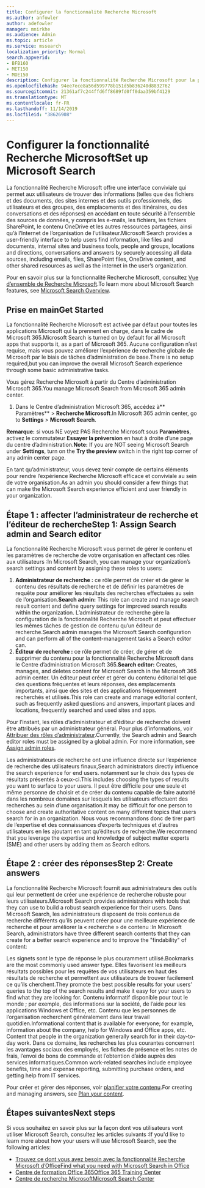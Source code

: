 ```yaml
---
title: Configurer la fonctionnalité Recherche Microsoft
ms.author: anfowler
author: adefowler
manager: mnirkhe
ms.audience: Admin
ms.topic: article
ms.service: mssearch
localization_priority: Normal
search.appverid:
- BFB160
- MET150
- MOE150
description: Configurer la fonctionnalité Recherche Microsoft pour la première fois.
ms.openlocfilehash: 94ee7ece8a56d599778b151d5b836240d8832762
ms.sourcegitcommit: 21361af7c244ffd6ff8689fd0ff0daa359bf4129
ms.translationtype: MT
ms.contentlocale: fr-FR
ms.lasthandoff: 11/14/2019
ms.locfileid: "38626908"
---
```

# <a name="set-up-microsoft-search"></a><span data-ttu-id="da75f-103">Configurer la fonctionnalité Recherche Microsoft</span><span class="sxs-lookup"><span data-stu-id="da75f-103">Set up Microsoft Search</span></span>

<span data-ttu-id="da75f-104">La fonctionnalité Recherche Microsoft offre une interface conviviale qui permet aux utilisateurs de trouver des informations (telles que des fichiers et des documents, des sites internes et des outils professionnels, des utilisateurs et des groupes, des emplacements et des itinéraires, ou des conversations et des réponses) en accédant en toute sécurité à l’ensemble des sources de données, y compris les e-mails, les fichiers, les fichiers SharePoint, le contenu OneDrive et les autres ressources partagées, ainsi qu’à l’Internet de l’organisation de l’utilisateur.</span><span class="sxs-lookup"><span data-stu-id="da75f-104">Microsoft Search provides a user-friendly interface to help users find information, like files and documents, internal sites and business tools, people and groups, locations and directions, conversations and answers by securely accessing all data sources, including emails, files, SharePoint files, OneDrive content, and other shared resources as well as the internet in the user’s organization.</span></span>

<span data-ttu-id="da75f-105">Pour en savoir plus sur la fonctionnalité Recherche Microsoft, consultez [Vue d’ensemble de Recherche Microsoft](overview-microsoft-search.md).</span><span class="sxs-lookup"><span data-stu-id="da75f-105">To learn more about Microsoft Search features, see [Microsoft Search Overview](overview-microsoft-search.md).</span></span>

## <a name="get-started"></a><span data-ttu-id="da75f-106">Prise en main</span><span class="sxs-lookup"><span data-stu-id="da75f-106">Get Started</span></span>

<span data-ttu-id="da75f-107">La fonctionnalité Recherche Microsoft est activée par défaut pour toutes les applications Microsoft qui la prennent en charge, dans le cadre de Microsoft 365.</span><span class="sxs-lookup"><span data-stu-id="da75f-107">Microsoft Search is turned on by default for all Microsoft apps that supports it, as a part of Microsoft 365.</span></span> <span data-ttu-id="da75f-108">Aucune configuration n’est requise, mais vous pouvez améliorer l’expérience de recherche globale de Microsoft par le biais de tâches d’administration de base.</span><span class="sxs-lookup"><span data-stu-id="da75f-108">There is no setup required,but you can improve the overall Microsoft Search experience through some basic administrative tasks.</span></span>

<span data-ttu-id="da75f-109">Vous gérez Recherche Microsoft à partir du Centre d’administration Microsoft 365.</span><span class="sxs-lookup"><span data-stu-id="da75f-109">You manage Microsoft Search from Microsoft 365 admin center.</span></span>

1. <span data-ttu-id="da75f-110">Dans le Centre d’administration Microsoft 365, accédez à\*\* Paramètres\*\* > **Recherche Microsoft**.</span><span class="sxs-lookup"><span data-stu-id="da75f-110">In Microsoft 365 admin center, go to **Settings** > **Microsoft Search**.</span></span>

<span data-ttu-id="da75f-111">**Remarque:** si vous NE voyez PAS Recherche Microsoft sous **Paramètres**, activez le commutateur **Essayer la préversion** en haut à droite d’une page du centre d’administration.</span><span class="sxs-lookup"><span data-stu-id="da75f-111">**Note:** If you are NOT seeing Microsoft Search under **Settings**, turn on the **Try the preview** switch in the right top corner of any admin center page.</span></span>

<span data-ttu-id="da75f-112">En tant qu’administrateur, vous devez tenir compte de certains éléments pour rendre l’expérience Recherche Microsoft efficace et conviviale au sein de votre organisation.</span><span class="sxs-lookup"><span data-stu-id="da75f-112">As an admin you should consider a few things that can make the Microsoft Search experience efficient and user friendly in your organization.</span></span>

## <a name="step-1-assign-search-admin-and-search-editor"></a><span data-ttu-id="da75f-113">Étape 1 : affecter l’administrateur de recherche et l’éditeur de recherche</span><span class="sxs-lookup"><span data-stu-id="da75f-113">Step 1: Assign Search admin and Search editor</span></span>

<span data-ttu-id="da75f-114">La fonctionnalité Recherche Microsoft vous permet de gérer le contenu et les paramètres de recherche de votre organisation en affectant ces rôles aux utilisateurs :</span><span class="sxs-lookup"><span data-stu-id="da75f-114">In Microsoft Search, you can manage your organization’s search settings and content by assigning these roles to users:</span></span>

1. <span data-ttu-id="da75f-115">**Administrateur de recherche :** ce rôle permet de créer et de gérer le contenu des résultats de recherche et de définir les paramètres de requête pour améliorer les résultats des recherches effectuées au sein de l’organisation.</span><span class="sxs-lookup"><span data-stu-id="da75f-115">**Search admin:** This role can create and manage search result content and define query settings for improved search results within the organization.</span></span> <span data-ttu-id="da75f-116">L’administrateur de recherche gère la configuration de la fonctionnalité Recherche Microsoft et peut effectuer les mêmes tâches de gestion de contenu qu’un éditeur de recherche.</span><span class="sxs-lookup"><span data-stu-id="da75f-116">Search admin manages the Microsoft Search configuration and can perform all of the content-management tasks a Search editor can.</span></span>
2. <span data-ttu-id="da75f-117">**Éditeur de recherche :** ce rôle permet de créer, de gérer et de supprimer du contenu pour la fonctionnalité Recherche Microsoft dans le Centre d’administration Microsoft 365.</span><span class="sxs-lookup"><span data-stu-id="da75f-117">**Search editor:** Creates, manages, and deletes content for Microsoft Search in the Microsoft 365 admin center.</span></span> <span data-ttu-id="da75f-118">Un éditeur peut créer et gérer du contenu éditorial tel que des questions fréquentes et leurs réponses, des emplacements importants, ainsi que des sites et des applications fréquemment recherchés et utilisés.</span><span class="sxs-lookup"><span data-stu-id="da75f-118">This role can create and manage editorial content, such as frequently asked questions and answers, important places and locations, frequently searched and used sites and apps.</span></span>

<span data-ttu-id="da75f-119">Pour l’instant, les rôles d’administrateur et d’éditeur de recherche doivent être attribués par un administrateur général. Pour plus d’informations, voir [Attribuer des rôles d’administrateur](https://docs.microsoft.com/office365/admin/add-users/assign-admin-roles?view=o365-worldwide).</span><span class="sxs-lookup"><span data-stu-id="da75f-119">Currently, the Search admin and Search editor roles must be assigned by a global admin. For more information, see [Assign admin roles](https://docs.microsoft.com/office365/admin/add-users/assign-admin-roles?view=o365-worldwide).</span></span>

<span data-ttu-id="da75f-120">Les administrateurs de recherche ont une influence directe sur l’expérience de recherche des utilisateurs finaux,</span><span class="sxs-lookup"><span data-stu-id="da75f-120">Search administrators directly influence the search experience for end users.</span></span> <span data-ttu-id="da75f-121">notamment sur le choix des types de résultats présentés à ceux-ci.</span><span class="sxs-lookup"><span data-stu-id="da75f-121">This includes choosing the types of results you want to surface to your users.</span></span> <span data-ttu-id="da75f-122">Il peut être difficile pour une seule et même personne de choisir et de créer du contenu capable de faire autorité dans les nombreux domaines sur lesquels les utilisateurs effectuent des recherches au sein d’une organisation.</span><span class="sxs-lookup"><span data-stu-id="da75f-122">It may be difficult for one person to choose and create authoritative content on many different topics that users search for in an organization.</span></span> <span data-ttu-id="da75f-123">Nous vous recommandons donc de tirer parti de l’expertise et des connaissances d’experts techniques et d’autres utilisateurs en les ajoutant en tant qu’éditeurs de recherche.</span><span class="sxs-lookup"><span data-stu-id="da75f-123">We recommend that you leverage the expertise and knowledge of subject matter experts (SME) and other users by adding them as Search editors.</span></span>

## <a name="step-2-create-answers"></a><span data-ttu-id="da75f-124">Étape 2 : créer des réponses</span><span class="sxs-lookup"><span data-stu-id="da75f-124">Step 2: Create answers</span></span>

<span data-ttu-id="da75f-125">La fonctionnalité Recherche Microsoft fournit aux administrateurs des outils qui leur permettent de créer une expérience de recherche robuste pour leurs utilisateurs.</span><span class="sxs-lookup"><span data-stu-id="da75f-125">Microsoft Search provides administrators with tools that they can use to build a robust search experience for their users.</span></span> <span data-ttu-id="da75f-126">Dans Microsoft Search, les administrateurs disposent de trois contenus de recherche différents qu’ils peuvent créer pour une meilleure expérience de recherche et pour améliorer la « recherche » de contenu :</span><span class="sxs-lookup"><span data-stu-id="da75f-126">In Microsoft Search, administrators have three different search contents that they can create for a better search experience and to improve the "findability" of content:</span></span>

<span data-ttu-id="da75f-127">Les signets sont le type de réponse le plus couramment utilisé.</span><span class="sxs-lookup"><span data-stu-id="da75f-127">Bookmarks are the most commonly used answer type.</span></span> <span data-ttu-id="da75f-128">Elles favorisent les meilleurs résultats possibles pour les requêtes de vos utilisateurs en haut des résultats de recherche et permettent aux utilisateurs de trouver facilement ce qu’ils cherchent.</span><span class="sxs-lookup"><span data-stu-id="da75f-128">They promote the best possible results for your users’ queries to the top of the search results and make it easy for your users to find what they are looking for.</span></span>
<span data-ttu-id="da75f-129">Contenu informatif disponible pour tout le monde ; par exemple, des informations sur la société, de l’aide pour les applications Windows et Office, etc. Contenu que les personnes de l’organisation recherchent généralement dans leur travail quotidien.</span><span class="sxs-lookup"><span data-stu-id="da75f-129">Informational content that is available for everyone; for example, information about the company, help for Windows and Office apps, etc. Content that people in the organization generally search for in their day-to-day work.</span></span> <span data-ttu-id="da75f-130">Dans ce domaine, les recherches les plus courantes concernent les avantages sociaux des employés, les fiches de présence et les notes de frais, l’envoi de bons de commande et l’obtention d’aide auprès des services informatiques.</span><span class="sxs-lookup"><span data-stu-id="da75f-130">Common work-related searches include employee benefits, time and expense reporting, submitting purchase orders, and getting help from IT services.</span></span>

<span data-ttu-id="da75f-131">Pour créer et gérer des réponses, voir [planifier votre contenu](plan-your-content.md).</span><span class="sxs-lookup"><span data-stu-id="da75f-131">For creating and managing answers, see [Plan your content](plan-your-content.md).</span></span>

## <a name="next-steps"></a><span data-ttu-id="da75f-132">Étapes suivantes</span><span class="sxs-lookup"><span data-stu-id="da75f-132">Next steps</span></span>

<span data-ttu-id="da75f-133">Si vous souhaitez en savoir plus sur la façon dont vos utilisateurs vont utiliser Microsoft Search, consultez les articles suivants :</span><span class="sxs-lookup"><span data-stu-id="da75f-133">If you'd like to learn more about how your users will use Microsoft Search, see the following articles:</span></span>

- [<span data-ttu-id="da75f-134">Trouvez ce dont vous avez besoin avec la fonctionnalité Recherche Microsoft d’Office</span><span class="sxs-lookup"><span data-stu-id="da75f-134">Find what you need with Microsoft Search in Office</span></span>](https://support.office.com/article/find-what-you-need-with-microsoft-search-in-office-2457d4d8-48a8-4ad4-ab89-5a0657aa8446)
- [<span data-ttu-id="da75f-135">Centre de formation Office 365</span><span class="sxs-lookup"><span data-stu-id="da75f-135">Office 365 Training Center</span></span>](https://support.office.com/office-training-center)
- [<span data-ttu-id="da75f-136">Centre de recherche Microsoft</span><span class="sxs-lookup"><span data-stu-id="da75f-136">Microsoft Search Center</span></span>](https://support.office.com/article/-working-title-microsoft-search-center-b8bf5a2c-7515-40a9-9a6a-b8ed382c86bc)
